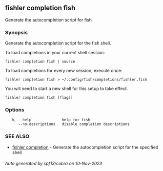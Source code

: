 ## fishler completion fish

Generate the autocompletion script for fish

### Synopsis

Generate the autocompletion script for the fish shell.

To load completions in your current shell session:

	fishler completion fish | source

To load completions for every new session, execute once:

	fishler completion fish > ~/.config/fish/completions/fishler.fish

You will need to start a new shell for this setup to take effect.


```
fishler completion fish [flags]
```

### Options

```
  -h, --help              help for fish
      --no-descriptions   disable completion descriptions
```

### SEE ALSO

* [fishler completion](fishler_completion.md)	 - Generate the autocompletion script for the specified shell

###### Auto generated by spf13/cobra on 10-Nov-2023
